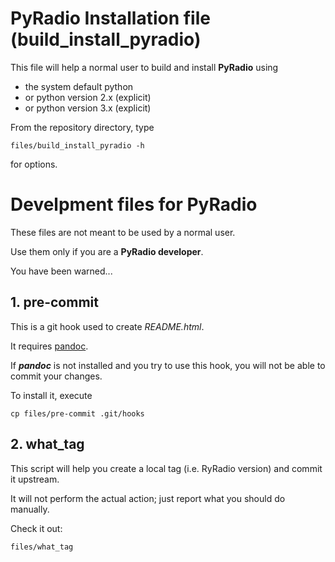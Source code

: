 # PyRadio Installation file (build_install_pyradio)

This file will help a normal user to build and install **PyRadio** using

* the system default python
* or python version 2.x (explicit)
* or python version 3.x (explicit)

From the repository directory, type
```
files/build_install_pyradio -h
```
for options.

# Develpment files for PyRadio

These files are not meant to be used by a normal user.

Use them only if you are a **PyRadio developer**.

You have been warned...

## 1. pre-commit

This is a git hook used to create *README.html*.

It requires [pandoc](https://pandoc.org).

If ***pandoc*** is not installed and you try to use
this hook, you will not be able to commit your changes.

To install it, execute
```
cp files/pre-commit .git/hooks
```

## 2. what_tag

This script will help you create a local tag (i.e.
RyRadio version) and commit it upstream.

It will not perform the actual action; just report
what you should do manually.

Check it out:
```
files/what_tag
```


